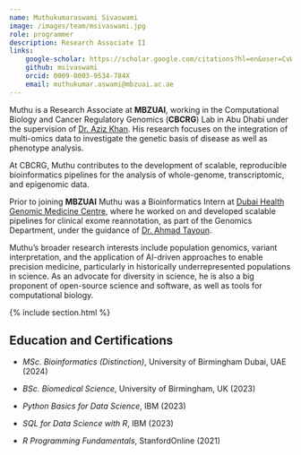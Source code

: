 ```yaml
---
name: Muthukumaraswami Sivaswami
image: /images/team/msivaswami.jpg
role: programmer
description: Research Associate II
links: 
    google-scholar: https://scholar.google.com/citations?hl=en&user=CvW--fAAAAAJ
    github: msivaswami
    orcid: 0009-0003-9534-784X
    email: muthukumar.aswami@mbzuai.ac.ae
---
```


Muthu is a Research Associate at **MBZUAI**, working in the Computational Biology and Cancer Regulatory Genomics (**CBCRG**) Lab in Abu Dhabi under the supervision of [Dr. Aziz Khan](https://mbzuai.ac.ae/study/faculty/aziz-khan/). His research focuses on the integration of multi-omics data to investigate the genetic basis of disease as well as phenotype analysis.

At CBCRG, Muthu contributes to the development of scalable, reproducible bioinformatics pipelines for the analysis of whole-genome, transcriptomic, and epigenomic data. 

Prior to joining **MBZUAI** Muthu was a Bioinformatics Intern at [Dubai Health Genomic Medicine Centre](https://dubaihealth.ae/), where he worked on and developed scalable pipelines for clinical exome reannotation, as part of the Genomics Department, under the guidance of [Dr. Ahmad Tayoun](https://www.mbru.ac.ae/a-z-directory/ahmad-abou-tayoun/). 

Muthu’s broader research interests include population genomics, variant interpretation, and the application of AI-driven approaches to enable precision medicine, particularly in historically underrepresented populations in science. As an advocate for diversity in science, he is also a big proponent of open-source science and software, as well as tools for computational biology.

{% include section.html %}

## Education and Certifications

- _MSc. Bioinformatics (Distinction)_, University of Birmingham Dubai, UAE (2024)

- _BSc. Biomedical Science_, University of Birmingham, UK (2023)

- _Python Basics for Data Science_, IBM (2023)

- _SQL for Data Science with R_, IBM (2023)

- _R Programming Fundamentals_, StanfordOnline (2021)
